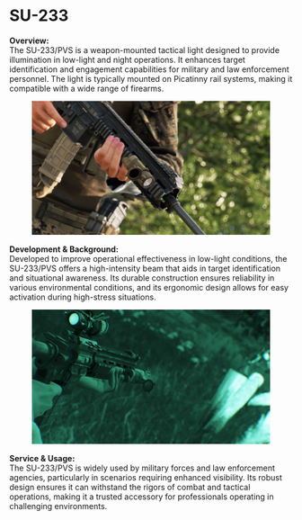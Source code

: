 # SU-233

**Overview:**\
The SU-233/PVS is a weapon-mounted tactical light designed to provide illumination in low-light and night operations. It enhances target identification and engagement capabilities for military and law enforcement personnel. The light is typically mounted on Picatinny rail systems, making it compatible with a wide range of firearms.

<figure><img src="../../../../.gitbook/assets/SU233-1.jpg" alt=""><figcaption></figcaption></figure>

**Development & Background:**\
Developed to improve operational effectiveness in low-light conditions, the SU-233/PVS offers a high-intensity beam that aids in target identification and situational awareness. Its durable construction ensures reliability in various environmental conditions, and its ergonomic design allows for easy activation during high-stress situations.

<figure><img src="../../../../.gitbook/assets/SU233.jpg" alt=""><figcaption></figcaption></figure>

**Service & Usage:**\
The SU-233/PVS is widely used by military forces and law enforcement agencies, particularly in scenarios requiring enhanced visibility. Its robust design ensures it can withstand the rigors of combat and tactical operations, making it a trusted accessory for professionals operating in challenging environments.
